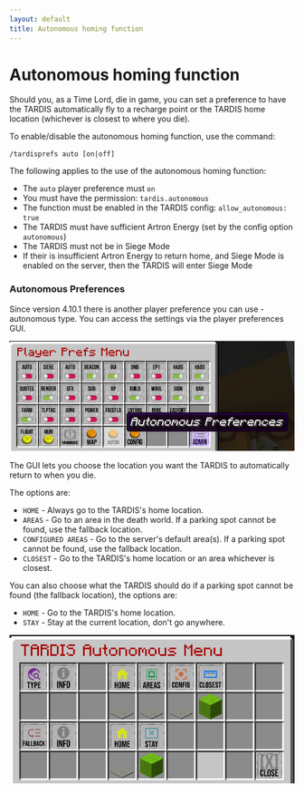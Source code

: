 ```yaml
---
layout: default
title: Autonomous homing function
---
```


# Autonomous homing function

Should you, as a Time Lord, die in game, you can set a preference to have the
TARDIS automatically fly to a recharge point or the TARDIS home location
(whichever is closest to where you die).

To enable/disable the autonomous homing function, use the command:

    /tardisprefs auto [on|off]

The following applies to the use of the autonomous homing function:

- The `auto` player preference must `on`
- You must have the permission: `tardis.autonomous`
- The function must be enabled in the TARDIS config: `allow_autonomous: true`
- The TARDIS must have sufficient Artron Energy (set by the config option `autonomous`)
- The TARDIS must not be in Siege Mode
- If their is insufficient Artron Energy to return home, and Siege Mode is
  enabled on the server, then the TARDIS will
  enter Siege Mode

### Autonomous Preferences

Since version 4.10.1 there is another player preference you can use - autonomous
type. You can access the settings via the player preferences GUI.

![Autonomous preferences button](/images/docs/auton_prefs_button.png)

The GUI lets you choose the location you want the TARDIS to automatically return
to when you die.

The options are:

- `HOME` - Always go to the TARDIS's home location.
- `AREAS` - Go to an area in the death world. If a parking spot cannot be found,
  use the fallback location.
- `CONFIGURED AREAS` - Go to the server's default area(s). If a parking spot
  cannot be found, use the fallback location.
- `CLOSEST` - Go to the TARDIS's home location or an area whichever is closest.

You can also choose what the TARDIS should do if a parking spot cannot be found
(the fallback location), the options are:

- `HOME` - Go to the TARDIS's home location.
- `STAY` - Stay at the current location, don't go anywhere.

![Autonomous preferences GUI](/images/docs/auton_prefs_gui.png)

